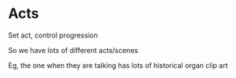 # Acts

Set act, control progression

So we have lots of different acts/scenes

Eg, the one when they are talking has lots of historical organ clip art